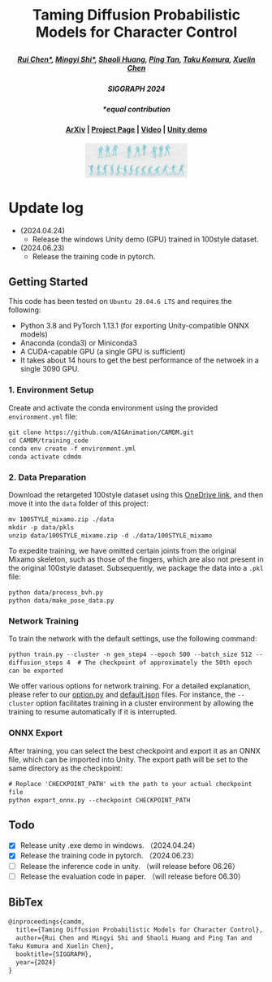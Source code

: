  # <p align="center"> Taming Diffusion Probabilistic Models for Character Control </p>

 #####  <p align="center"> [Rui Chen*](https://aruichen.github.io/), [Mingyi Shi*](https://rubbly.cn/), [Shaoli Huang](https://scholar.google.com/citations?user=o31BPFsAAAAJ&hl=en), [Ping Tan](https://ece.hkust.edu.hk/pingtan), [Taku Komura](https://scholar.google.com.hk/citations?user=TApLOhkAAAAJ&hl=en), [Xuelin Chen](https://xuelin-chen.github.io/)</p>
 ##### <p align="center"> SIGGRAPH 2024
 ##### <p align="center"> *equal contribution
 
#### <p align="center">[ArXiv](https://arxiv.org/abs/2404.15121) | [Project Page](https://aiganimation.github.io/CAMDM/) | [Video](https://www.youtube.com/watch?v=J9L0fR_x5OA) | [Unity demo](https://drive.google.com/file/d/1NYXP-fbEegErfaIgtHXvvrrfLXUSqYXg/view?usp=sharing)</p>

<p align="center">
  <img width="40%" src="assets/camdm.png"/>
</p>

# Update log
- (2024.04.24) 
  - Release the windows Unity demo (GPU) trained in 100style dataset.
- (2024.06.23) 
  - Release the training code in pytorch.

## Getting Started

This code has been tested on `Ubuntu 20.04.6 LTS` and requires the following:

* Python 3.8 and PyTorch 1.13.1 (for exporting Unity-compatible ONNX models)
* Anaconda (conda3) or Miniconda3
* A CUDA-capable GPU (a single GPU is sufficient)
* It takes about 14 hours to get the best performance of the netwoek in a single 3090 GPU.
### 1. Environment Setup

Create and activate the conda environment using the provided `environment.yml` file:
```shell
git clone https://github.com/AIGAnimation/CAMDM.git
cd CAMDM/training_code
conda env create -f environment.yml
conda activate cdmdm
```

### 2. Data Preparation

Download the retargeted 100style dataset using this [OneDrive link](https://1drv.ms/u/s!AtagzSrg3_hppOVH-uNQCPXgwKN9Rg?e=wQH2aT), and then move it into the `data` folder of this project:

```shell
mv 100STYLE_mixamo.zip ./data
mkdir -p data/pkls
unzip data/100STYLE_mixamo.zip -d ./data/100STYLE_mixamo
```

To expedite training, we have omitted certain joints from the original Mixamo skeleton, such as those of the fingers, which are also not present in the original 100style dataset. Subsequently, we package the data into a `.pkl` file:

```shell
python data/process_bvh.py
python data/make_pose_data.py
```

### Network Training

To train the network with the default settings, use the following command:

```shell
python train.py --cluster -n gen_step4 --epoch 500 --batch_size 512 --diffusion_steps 4  # The checkpoint of approximately the 50th epoch can be exported
```

We offer various options for network training. For a detailed explanation, please refer to our [option.py](config/option.py) and [default.json](config/default.json) files. For instance, the `--cluster` option facilitates training in a cluster environment by allowing the training to resume automatically if it is interrupted.

### ONNX Export

After training, you can select the best checkpoint and export it as an ONNX file, which can be imported into Unity. The export path will be set to the same directory as the checkpoint:

```shell
# Replace 'CHECKPOINT_PATH' with the path to your actual checkpoint file
python export_onnx.py --checkpoint CHECKPOINT_PATH

```

## Todo
- [x] Release unity .exe demo in windows. （2024.04.24）
- [x] Release the training code in pytorch. （2024.06.23）
- [ ] Release the inference code in unity. （will release before 06.26）
- [ ] Release the evaluation code in paper. （will release before 06.30）

## BibTex
```
@inproceedings{camdm,
  title={Taming Diffusion Probabilistic Models for Character Control},
  author={Rui Chen and Mingyi Shi and Shaoli Huang and Ping Tan and Taku Komura and Xuelin Chen},
  booktitle={SIGGRAPH},
  year={2024}
}
```
